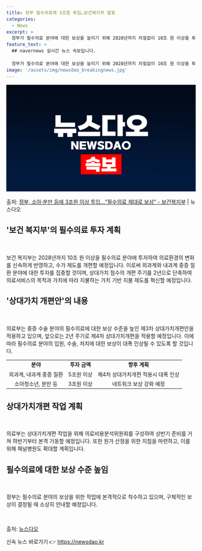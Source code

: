 ```yaml
---
title: 정부 필수의료에 3조원 투입…보건복지부 발표
categories:
  - News
excerpt: >
  정부가 필수의료 분야에 대한 보상을 늘리기 위해 2028년까지 차질없이 10조 원 이상을 투자한다. 이에 우…
feature_text: >
  ## navernews 실시간 뉴스 속보입니다.

  정부가 필수의료 분야에 대한 보상을 늘리기 위해 2028년까지 차질없이 10조 원 이상을 투자한다. 이에 우…
image: '/assets/img/newsdao_breakingnews.jpg'
---
```


![뉴스다오 속보](/assets/img/newsdao_breakingnews.jpg)

<p>출처: <a href="https://newsdao.kr/3369" rel="dofollow">정부, 소아·분만 등에 3조원 이상 투입…“필수의료 제대로 보상” - 보건복지부</a> | 뉴스다오</p>

<h2 data-ke-size="size26">'보건 복지부'의 필수의료 투자 계획</h2>
<p data-ke-size="size16">&nbsp;</p>
보건 복지부는 2028년까지 10조 원 이상을 필수의료 분야에 투자하여 의료환경의 변화를 신속하게 반영하고, 수가 제도를 개편할 예정입니다. 이로써 외과계와 내과계 중증 질환 분야에 대한 투자를 집중할 것이며, 상대가치 점수의 개편 주기를 2년으로 단축하여 의료서비스의 목적과 가치에 따라 지불하는 가치 기반 지불 제도를 혁신할 예정입니다.</p>

<h2 data-ke-size="size26">'상대가치 개편안'의 내용</h2>
<p data-ke-size="size16">&nbsp;</p>
의료부는 중증 수술 분야의 필수의료에 대한 보상 수준을 높인 제3차 상대가치개편안을 적용하고 있으며, 앞으로는 2년 주기로 제4차 상대가치개편을 적용할 예정입니다. 이에 따라 필수의료 분야의 입원, 수술, 처치에 대한 보상이 대폭 인상될 수 있도록 할 것입니다.</p>

<table>
   <colgroup>
   <col style="width:33.333333333333336" />
   <col style="width:33.333333333333336" />
   <col style="width:33.333333333333336" />
   </colgroup>
   <tr>
      <td style="text-align: center; height: 17px;"><b>분야</b></td>
      <td style="text-align: center; height: 17px;"><b>투자 금액</b></td>
      <td style="text-align: center; height: 17px;"><b>향후 계획</b></td>
   </tr>
   <tr>
      <td style="text-align: center; height: 17px;">외과계, 내과계 중증 질환</td>
      <td style="text-align: center; height: 17px;">5조원 이상</td>
      <td style="text-align: center; height: 17px;">제4차 상대가치개편 적용시 대폭 인상</td>
   </tr>
   <tr>
      <td style="text-align: center; height: 17px;">소아청소년, 분만 등</td>
      <td style="text-align: center; height: 17px;">3조원 이상</td>
      <td style="text-align: center; height: 17px;">네트워크 보상 강화 예정</td>
   </tr>
</table>

<h2 data-ke-size="size26">상대가치개편 작업 계획</h2>
<p data-ke-size="size16">&nbsp;</p>
의료부는 상대가치개편 작업을 위해 의료비용분석위원회를 구성하여 상반기 준비를 거쳐 하반기부터 본격 가동할 예정입니다. 또한 원가 산정을 위한 지침을 마련하고, 이를 위해 패널병원도 확대할 계획입니다.

<h2 data-ke-size="size26">필수의료에 대한 보상 수준 높임</h2>
<p data-ke-size="size16">&nbsp;</p>
정부는 필수의료 분야의 보상을 위한 작업에 본격적으로 착수하고 있으며, 구체적인 보상이 결정될 때 소상히 안내할 예정입니다.</p>
<p data-ke-size="size16">&nbsp;</p>
출처: <a href="https://newsdao.kr/3369">뉴스다오</a> 

신속 뉴스 바로가기 👉 <a href="https://newsdao.kr" rel="dofollow">https://newsdao.kr</a>


